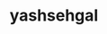 ---
title: yashsehgal
github: https://github.com/yashsehgal
mode: dark
transition: 3s
archetype:
  - Little Bit of Everything
---